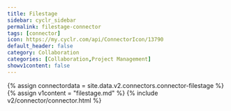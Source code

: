 ```yaml
---
title: Filestage
sidebar: cyclr_sidebar
permalink: filestage-connector
tags: [connector]
icon: https://my.cyclr.com/api/ConnectorIcon/13790
default_header: false
category: Collaboration
categories: [Collaboration,Project Management]
showv1content: false
---
```

{% assign connectordata = site.data.v2.connectors.connector-filestage %}
{% assign v1content = "filestage.md" %}
{% include v2/connector/connector.html %}	